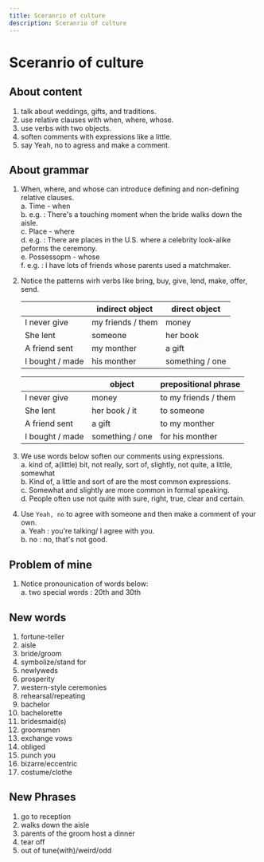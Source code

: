 ```yaml
---
title: Sceranrio of culture
description: Sceranrio of culture
---
```


# Sceranrio of culture

## About content

1. talk about weddings, gifts, and traditions.  
2. use relative clauses with when, where, whose.  
3. use verbs with two objects.  
4. soften comments with expressions like a little.  
5. say Yeah, no to agress and make a comment.  

## About grammar

1. When, where, and whose can introduce defining and non-defining relative clauses.  
    a. Time -  when  
    b. e.g. : There's a touching moment when the bride walks down the aisle.  
    c. Place - where  
    d. e.g. : There are places in the U.S. where a celebrity look-alike peforms the ceremony.  
    e. Possessopm - whose  
    f. e.g. : I have lots of friends whose parents used a matchmaker.

2. Notice the patterns wirh verbs like bring, buy, give, lend, make, offer, send.  

    |  | indirect object | direct object |
    | - | - | - |
    | I never give | my friends / them | money |
    | She lent | someone | her book |
    | A friend sent | my monther | a gift |
    | I bought / made | his monther | something / one |

    |  | object | prepositional phrase |
    | - | - | - |
    | I never give | money | to my friends / them |
    | She lent | her book / it | to someone |
    | A friend sent | a gift | to my monther |
    | I bought / made | something / one | for his monther |

3. We use words below soften our comments using expressions.  
    a. kind of, a(little) bit, not really, sort of, slightly, not quite, a little, somewhat  
    b. Kind of, a little and sort of are the most common expressions.  
    c. Somewhat and slightly are more common in formal speaking.  
    d. People often use not quite with sure, right, true, clear and certain.  

4. Use `Yeah, no` to agree with someone and then make a comment of your own.  
    a. Yeah : you're talking/ I agree with you.  
    b. no : no, that's not good.

## Problem of mine

1. Notice pronounication of words below:  
    a. two special words : 20th and 30th

## New words

1. fortune-teller
2. aisle
3. bride/groom
4. symbolize/stand for
5. newlyweds
6. prosperity
7. western-style ceremonies
8. rehearsal/repeating
9. bachelor
10. bachelorette
11. bridesmaid(s)
12. groomsmen
13. exchange vows
14. obliged
15. punch you
16. bizarre/eccentric
17. costume/clothe

## New Phrases

1. go to reception
2. walks down the aisle
3. parents of the groom host a dinner
4. tear off
5. out of tune(with)/weird/odd

